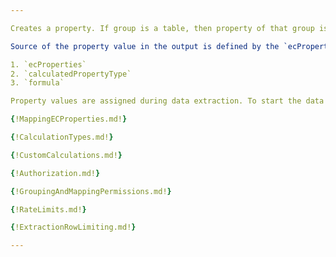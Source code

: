 ```yaml
---

Creates a property. If group is a table, then property of that group is a column. Properties can be mapped from existing iModel ECProperties, calculated using a predefined list of calculations, or calculated using your own mathematical formula.

Source of the property value in the output is defined by the `ecProperties`, `calculatedPropertyType`, and `formula` values on a property. You can provide any combination of these properties. If you do not provided any of them, the output value will always be null. Such properties can be used as placeholders or to define an output schema before any property mapping is done. However, when you provide 2 or more of these properties they are evaluated in this order until a valid value (not null or undefined) is found:

1. `ecProperties`
2. `calculatedPropertyType`
3. `formula`

Property values are assigned during data extraction. To start the data extraction use [Run Extraction](/apis/insights/operations/run-extraction) operation.

{!MappingECProperties.md!}

{!CalculationTypes.md!}

{!CustomCalculations.md!}

{!Authorization.md!}

{!GroupingAndMappingPermissions.md!}

{!RateLimits.md!}

{!ExtractionRowLimiting.md!}

---
```

